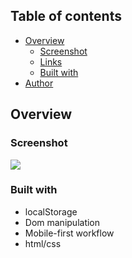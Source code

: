 
## Table of contents

- [Overview](#overview)
  <!-- - [The challenge](#the-challenge) -->
  - [Screenshot](#screenshot)
  - [Links](#links)
  - [Built with](#built-with)
- [Author](#author)


## Overview

### Screenshot

![](./images/screenshots/screenshot.png)


### Built with

- localStorage
- Dom manipulation
- Mobile-first workflow
- html/css


